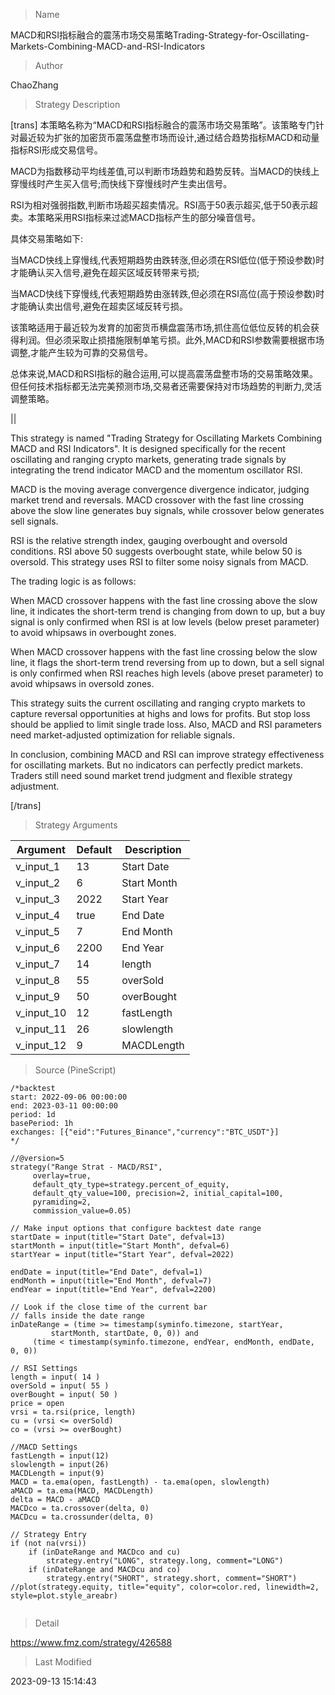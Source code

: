 
> Name

MACD和RSI指标融合的震荡市场交易策略Trading-Strategy-for-Oscillating-Markets-Combining-MACD-and-RSI-Indicators

> Author

ChaoZhang

> Strategy Description

[trans] 
本策略名称为“MACD和RSI指标融合的震荡市场交易策略”。该策略专门针对最近较为扩张的加密货币震荡盘整市场而设计,通过结合趋势指标MACD和动量指标RSI形成交易信号。

MACD为指数移动平均线差值,可以判断市场趋势和趋势反转。当MACD的快线上穿慢线时产生买入信号;而快线下穿慢线时产生卖出信号。

RSI为相对强弱指数,判断市场超买超卖情况。RSI高于50表示超买,低于50表示超卖。本策略采用RSI指标来过滤MACD指标产生的部分噪音信号。

具体交易策略如下:

当MACD快线上穿慢线,代表短期趋势由跌转涨,但必须在RSI低位(低于预设参数)时才能确认买入信号,避免在超买区域反转带来亏损;

当MACD快线下穿慢线,代表短期趋势由涨转跌,但必须在RSI高位(高于预设参数)时才能确认卖出信号,避免在超卖区域反转亏损。

该策略适用于最近较为发育的加密货币横盘震荡市场,抓住高位低位反转的机会获得利润。但必须采取止损措施限制单笔亏损。此外,MACD和RSI参数需要根据市场调整,才能产生较为可靠的交易信号。

总体来说,MACD和RSI指标的融合运用,可以提高震荡盘整市场的交易策略效果。但任何技术指标都无法完美预测市场,交易者还需要保持对市场趋势的判断力,灵活调整策略。


||

This strategy is named "Trading Strategy for Oscillating Markets Combining MACD and RSI Indicators". It is designed specifically for the recent oscillating and ranging crypto markets, generating trade signals by integrating the trend indicator MACD and the momentum oscillator RSI.

MACD is the moving average convergence divergence indicator, judging market trend and reversals. MACD crossover with the fast line crossing above the slow line generates buy signals, while crossover below generates sell signals. 

RSI is the relative strength index, gauging overbought and oversold conditions. RSI above 50 suggests overbought state, while below 50 is oversold. This strategy uses RSI to filter some noisy signals from MACD.

The trading logic is as follows:

When MACD crossover happens with the fast line crossing above the slow line, it indicates the short-term trend is changing from down to up, but a buy signal is only confirmed when RSI is at low levels (below preset parameter) to avoid whipsaws in overbought zones.

When MACD crossover happens with the fast line crossing below the slow line, it flags the short-term trend reversing from up to down, but a sell signal is only confirmed when RSI reaches high levels (above preset parameter) to avoid whipsaws in oversold zones.

This strategy suits the current oscillating and ranging crypto markets to capture reversal opportunities at highs and lows for profits. But stop loss should be applied to limit single trade loss. Also, MACD and RSI parameters need market-adjusted optimization for reliable signals.

In conclusion, combining MACD and RSI can improve strategy effectiveness for oscillating markets. But no indicators can perfectly predict markets. Traders still need sound market trend judgment and flexible strategy adjustment.

[/trans]

> Strategy Arguments



|Argument|Default|Description|
|----|----|----|
|v_input_1|13|Start Date|
|v_input_2|6|Start Month|
|v_input_3|2022|Start Year|
|v_input_4|true|End Date|
|v_input_5|7|End Month|
|v_input_6|2200|End Year|
|v_input_7|14|length|
|v_input_8|55|overSold|
|v_input_9|50|overBought|
|v_input_10|12|fastLength|
|v_input_11|26|slowlength|
|v_input_12|9|MACDLength|


> Source (PineScript)

``` pinescript
/*backtest
start: 2022-09-06 00:00:00
end: 2023-03-11 00:00:00
period: 1d
basePeriod: 1h
exchanges: [{"eid":"Futures_Binance","currency":"BTC_USDT"}]
*/

//@version=5
strategy("Range Strat - MACD/RSI", 
     overlay=true,
     default_qty_type=strategy.percent_of_equity,
     default_qty_value=100, precision=2, initial_capital=100,
     pyramiding=2,
     commission_value=0.05)

// Make input options that configure backtest date range
startDate = input(title="Start Date", defval=13)
startMonth = input(title="Start Month", defval=6)
startYear = input(title="Start Year", defval=2022)

endDate = input(title="End Date", defval=1)
endMonth = input(title="End Month", defval=7)
endYear = input(title="End Year", defval=2200)

// Look if the close time of the current bar
// falls inside the date range
inDateRange = (time >= timestamp(syminfo.timezone, startYear,
         startMonth, startDate, 0, 0)) and
     (time < timestamp(syminfo.timezone, endYear, endMonth, endDate, 0, 0))

// RSI Settings
length = input( 14 )
overSold = input( 55 )
overBought = input( 50 )
price = open
vrsi = ta.rsi(price, length)
cu = (vrsi <= overSold)
co = (vrsi >= overBought)

//MACD Settings
fastLength = input(12)
slowlength = input(26)
MACDLength = input(9)
MACD = ta.ema(open, fastLength) - ta.ema(open, slowlength)
aMACD = ta.ema(MACD, MACDLength)
delta = MACD - aMACD
MACDco = ta.crossover(delta, 0)
MACDcu = ta.crossunder(delta, 0)

// Strategy Entry
if (not na(vrsi))
	if (inDateRange and MACDco and cu)
		strategy.entry("LONG", strategy.long, comment="LONG")
	if (inDateRange and MACDcu and co)
		strategy.entry("SHORT", strategy.short, comment="SHORT")
//plot(strategy.equity, title="equity", color=color.red, linewidth=2, style=plot.style_areabr)


```

> Detail

https://www.fmz.com/strategy/426588

> Last Modified

2023-09-13 15:14:43
